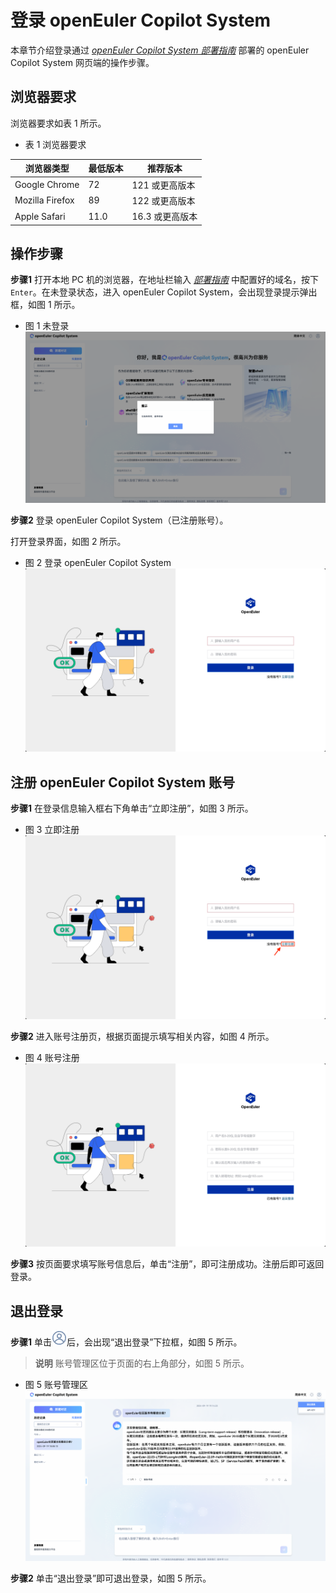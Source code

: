 # 登录 openEuler Copilot System

本章节介绍登录通过 *[openEuler Copilot System 部署指南](../../部署指南)* 部署的 openEuler Copilot System 网页端的操作步骤。

## 浏览器要求

浏览器要求如表 1 所示。

- 表 1 浏览器要求

| 浏览器类型 | 最低版本 | 推荐版本 |
| ----- | ----- | ----- |
| Google Chrome | 72 | 121 或更高版本 |
| Mozilla Firefox | 89 | 122 或更高版本 |
| Apple Safari | 11.0 | 16.3 或更高版本 |

## 操作步骤

**步骤1** 打开本地 PC 机的浏览器，在地址栏输入 *[部署指南](../../部署指南/网络环境下部署指南.md#2-安装-openeuler-copilot-system)* 中配置好的域名，按下 `Enter`。在未登录状态，进入 openEuler Copilot System，会出现登录提示弹出框，如图 1 所示。

- 图 1 未登录
![未登录](./pictures/login-popup.png)

**步骤2** 登录 openEuler Copilot System（已注册账号）。

打开登录界面，如图 2 所示。

- 图 2 登录 openEuler Copilot System
![登录 openEuler Copilot System](./pictures/authhub-login.png)

## 注册 openEuler Copilot System 账号

**步骤1**  在登录信息输入框右下角单击“立即注册”，如图 3 所示。

- 图 3 立即注册
![立即注册](./pictures/authhub-login-click2signup.png)

**步骤2** 进入账号注册页，根据页面提示填写相关内容，如图 4 所示。

- 图 4 账号注册
![账号注册](./pictures/authhub-signup.png)

**步骤3** 按页面要求填写账号信息后，单击“注册”，即可注册成功。注册后即可返回登录。

## 退出登录

**步骤1** 单击![退出登录](./pictures/icon-user.png)后，会出现“退出登录”下拉框，如图 5 所示。

> **说明**
> 账号管理区位于页面的右上角部分，如图 5 所示。

- 图 5 账号管理区
![账号管理区](./pictures/logout.png)

**步骤2** 单击“退出登录”即可退出登录，如图 5 所示。
